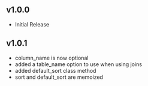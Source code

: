 ## v1.0.0

* Initial Release

## v1.0.1

* column_name is now optional
* added a table_name option to use when using joins
* added default_sort class method
* sort and default_sort are memoized